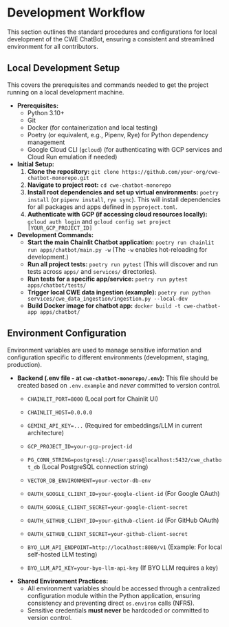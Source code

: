 # Development Workflow

This section outlines the standard procedures and configurations for local development of the CWE ChatBot, ensuring a consistent and streamlined environment for all contributors.

## Local Development Setup

This covers the prerequisites and commands needed to get the project running on a local development machine.

  * **Prerequisites:**
      * Python 3.10+
      * Git
      * Docker (for containerization and local testing)
      * Poetry (or equivalent, e.g., Pipenv, Rye) for Python dependency management
      * Google Cloud CLI (`gcloud`) (for authenticating with GCP services and Cloud Run emulation if needed)
  * **Initial Setup:**
    1.  **Clone the repository:** `git clone https://github.com/your-org/cwe-chatbot-monorepo.git`
    2.  **Navigate to project root:** `cd cwe-chatbot-monorepo`
    3.  **Install root dependencies and set up virtual environments:** `poetry install` (or `pipenv install`, `rye sync`). This will install dependencies for all packages and apps defined in `pyproject.toml`.
    4.  **Authenticate with GCP (if accessing cloud resources locally):** `gcloud auth login` and `gcloud config set project [YOUR_GCP_PROJECT_ID]`
  * **Development Commands:**
      * **Start the main Chainlit Chatbot application:**
        `poetry run chainlit run apps/chatbot/main.py -w` (The `-w` enables hot-reloading for development.)
      * **Run all project tests:**
        `poetry run pytest` (This will discover and run tests across `apps/` and `services/` directories).
      * **Run tests for a specific app/service:**
        `poetry run pytest apps/chatbot/tests/`
      * **Trigger local CWE data ingestion (example):**
        `poetry run python services/cwe_data_ingestion/ingestion.py --local-dev`
      * **Build Docker image for chatbot app:**
        `docker build -t cwe-chatbot-app apps/chatbot/`

## Environment Configuration

Environment variables are used to manage sensitive information and configuration specific to different environments (development, staging, production).

  * **Backend (.env file - at `cwe-chatbot-monorepo/.env`):** This file should be created based on `.env.example` and *never* committed to version control.
      * `CHAINLIT_PORT=8000` (Local port for Chainlit UI)
      * `CHAINLIT_HOST=0.0.0.0`
      * `GEMINI_API_KEY=...` (Required for embeddings/LLM in current architecture)
      * `GCP_PROJECT_ID=your-gcp-project-id`
      * `PG_CONN_STRING=postgresql://user:pass@localhost:5432/cwe_chatbot_db` (Local PostgreSQL connection string)
      
      * `VECTOR_DB_ENVIRONMENT=your-vector-db-env`
      * `OAUTH_GOOGLE_CLIENT_ID=your-google-client-id` (For Google OAuth)
      * `OAUTH_GOOGLE_CLIENT_SECRET=your-google-client-secret`
      * `OAUTH_GITHUB_CLIENT_ID=your-github-client-id` (For GitHub OAuth)
      * `OAUTH_GITHUB_CLIENT_SECRET=your-github-client-secret`
      * `BYO_LLM_API_ENDPOINT=http://localhost:8080/v1` (Example: For local self-hosted LLM testing)
      * `BYO_LLM_API_KEY=your-byo-llm-api-key` (If BYO LLM requires a key)
  * **Shared Environment Practices:**
      * All environment variables should be accessed through a centralized configuration module within the Python application, ensuring consistency and preventing direct `os.environ` calls (NFR5).
      * Sensitive credentials **must never** be hardcoded or committed to version control.
